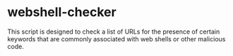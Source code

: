 # webshell-checker
This script is designed to check a list of URLs for the presence of certain keywords that are commonly associated with web shells or other malicious code.
